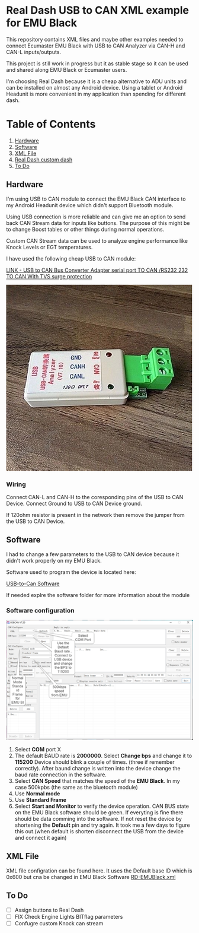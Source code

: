 # Real Dash USB to CAN XML example for EMU Black

This repository contains XML files and maybe other examples needed to connect Ecumaster EMU Black with USB to CAN Analyzer via CAN-H and CAN-L inputs/outputs.

This project is still work in progress but it as stable stage so it can be used and shared along EMU Black or Ecumaster users.

I'm choosing Real Dash because it is a cheap alternative to ADU units and can be installed on almost any Android device. Using a tablet or Android Headunit is more convenient in my application than spending for different dash.


# Table of Contents
1. [Hardware](#Hardware)
2. [Software](#Software)
3. [XML File](#xml-File)
4. [Real Dash custom dash](#real-dash-custom-dash)
5. [To Do](#to-to)


## Hardware
I'm using USB to CAN module to connect the EMU Black CAN interface to my Android Headunit device which didn't support Bluetooth module.

Using USB connection is more reliable and can give me an option to send back CAN Stream data for inputs like buttons. The purpose of this might be to change Boost tables or other things during normal operations.

Custom CAN Stream data can be used to analyze engine performance like Knock Levels or EGT temperatures.

I have used the following cheap USB to CAN module:

[LINK - USB to CAN Bus Converter Adapter serial port TO CAN /RS232 232 TO CAN With TVS surge protection](https://www.aliexpress.com/item/32994257402.html?spm=a2g0o.order_list.0.0.2b6b1802VYj2gS)

![USB to CAN](/img/USB-to-CAN-Analyzer.jpg)

### Wiring

Connect CAN-L and CAN-H to the coresponding pins of the USB to CAN Device.
Connect Ground to USB to CAN Device ground.

If 120ohm resistor is present in the network then remove the jumper from the USB to CAN Device.


## Software

I had to change a few parameters to the USB to CAN device because it didn't work properly on my EMU Black.

Software used to program the device is located here:

[USB-to-Can Software](/src/USB-CAN-Software/Program/USB-CAN(V7.20).exe)

If needed explre the software folder for more information about the module

### Software configuration

![Software config](/img/usb-to-can-software.png)

1. Select **COM** port X
2. The default BAUD rate is **2000000**. Select **Change bps** and change it to **115200**
   Device should blink a couple of times. (three if remember correctly). After baund change is written into the device change the baud rate connection in the software.
3. Select **CAN Speed** that matches the speed of the **EMU Black**. In my case 500kpbs (the same as the bluetooth module)
4. Use **Normal mode**
5. Use **Standard Frame**
6. Select **Start and Monitor** to verify the device operation. CAN BUS state on the EMU Black software should be green. If everyting is fine there should be data comming into the software. If not reset the device by shortening the **Default** pin and try again. It took me a few days to figure this out.(when default is shorten disconnect the USB from the device and connect it again)


## XML File
XML file configration can be found here. 
It uses the Default base ID which is 0x600 but cna be changed in EMU Black Software
[RD-EMUBlack.xml](./src/rd-emublack.xml)
## To Do

- [ ] Assign buttons to Real Dash
- [ ] FIX Check Engine Lights BITflag parameters
- [ ] Confugre custom Knock can stream
